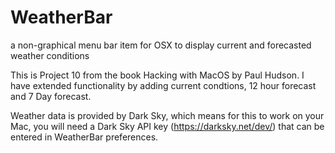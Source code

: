 # WeatherBar
a non-graphical menu bar item for OSX to display current and forecasted weather conditions

This is Project 10 from the book Hacking with MacOS by Paul Hudson. I have extended functionality by adding current condtions, 12 hour forecast and 7 Day forecast.

Weather data is provided by Dark Sky, which means for this to work on your Mac, you will need a Dark Sky API key (https://darksky.net/dev/) that can be entered in WeatherBar preferences.
